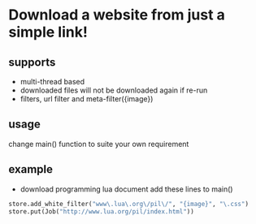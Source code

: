 Download a website from just a simple link!
=============================================


supports
------------

* multi-thread based
* downloaded files will not be downloaded again if re-run
* filters, url filter and meta-filter({image})


usage
------------

change main() function to suite your own requirement

example
------------

* download programming lua document
add these lines to main()

```python
store.add_white_filter("www\.lua\.org\/pil\/", "{image}", "\.css")
store.put(Job("http://www.lua.org/pil/index.html"))
```
